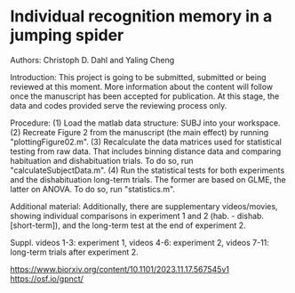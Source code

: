 # Individual recognition memory in a jumping spider

Authors: Christoph D. Dahl and Yaling Cheng

Introduction: This project is going to be submitted, submitted or being reviewed at this moment. More information about the content will follow once the manuscript has been accepted for publication. At this stage, the data and codes provided serve the reviewing process only.

Procedure: (1) Load the matlab data structure: SUBJ into your workspace. (2) Recreate Figure 2 from the manuscript (the main effect) by running "plottingFigure02.m". (3) Recalculate the data matrices used for statistical testing from raw data. That includes binning distance data and comparing habituation and dishabituation trials. To do so, run "calculateSubjectData.m". (4) Run the statistical tests for both experiments and the dishabituation long-term trials. The former are based on GLME, the latter on ANOVA. To do so, run "statistics.m".

Additional material: Additionally, there are supplementary videos/movies, showing individual comparisons in experiment 1 and 2 (hab. - dishab. [short-term]), and the long-term test at the end of experiment 2.

Suppl. videos 1-3: experiment 1, videos 4-6: experiment 2, videos 7-11: long-term trials after experiment 2.

https://www.biorxiv.org/content/10.1101/2023.11.17.567545v1
https://osf.io/gpnct/
